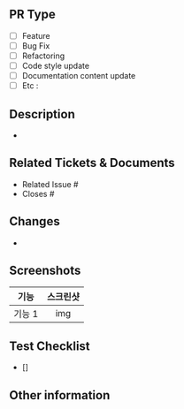 ## PR Type

- [ ] Feature
- [ ] Bug Fix
- [ ] Refactoring
- [ ] Code style update
- [ ] Documentation content update
- [ ] Etc :

## Description

-

## Related Tickets & Documents
- Related Issue #
- Closes #


## Changes

-

## Screenshots

| 기능   | 스크린샷 |
| ------ | :------: |
| 기능 1 |   img    |

## Test Checklist 
- []

## Other information 
